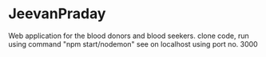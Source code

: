 # JeevanPraday
Web application for the blood donors and blood seekers.
clone code,
run using command "npm start/nodemon"
see on localhost using port no. 3000

